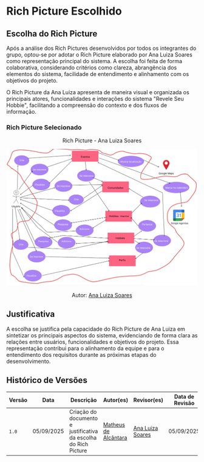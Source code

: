 # Rich Picture Escolhido

## Escolha do Rich Picture

Após a análise dos Rich Pictures desenvolvidos por todos os integrantes do grupo, optou-se por adotar o Rich Picture elaborado por Ana Luiza Soares como representação principal do sistema. A escolha foi feita de forma colaborativa, considerando critérios como clareza, abrangência dos elementos do sistema, facilidade de entendimento e alinhamento com os objetivos do projeto.

O Rich Picture da Ana Luiza apresenta de maneira visual e organizada os principais atores, funcionalidades e interações do sistema "Revele Seu Hobbie", facilitando a compreensão do contexto e dos fluxos de informação.

### Rich Picture Selecionado

<p align="center">Rich Picture - Ana Luiza Soares</p>

![Rich Picture - Ana Luiza Soares](../Assets/rich_picture_ana_luiza.png)

<p align="center">Autor: <a href="https://github.com/Ana-Luiza-SC">Ana Luiza Soares</a></p>

## Justificativa

A escolha se justifica pela capacidade do Rich Picture de Ana Luiza em sintetizar os principais aspectos do sistema, evidenciando de forma clara as relações entre usuários, funcionalidades e objetivos do projeto. Essa representação contribui para o alinhamento da equipe e para o entendimento dos requisitos durante as próximas etapas do desenvolvimento.

## Histórico de Versões

| Versão | Data       | Descrição                       | Autor(es)               | Revisor(es)          | Data de Revisão |
|--------|------------|---------------------------------|------------------------|----------------------|-----------------|
| `1.0`  | 05/09/2025 | Criação do documento e justificativa da escolha do Rich Picture | [Matheus de Alcântara](https://github.com/matheusdealcantara)   | [Ana Luiza Soares](https://github.com/Ana-Luiza-SC)     |    05/09/2025   |
